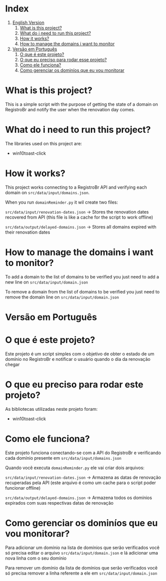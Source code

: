 # Index

1. [English Version](#english-version)
    1. [What is this project?](#what-is-this-project)
    1. [What do i need to run this project?](#what-do-i-need-to-run-this-project)
    1. [How it works?](#how-it-works)
    1. [How to manage the domains i want to monitor](#how-to-manage-the-domains-i-want-to-monitor)
1. [Versão em Português](#versão-em-português)
    1. [O que é este projeto?](#o-que-é-este-projeto)
    1. [O que eu preciso para rodar esse projeto?](#o-que-eu-preciso-para-rodar-esse-projeto)
    1. [Como ele funciona?](#como-ele-funciona)
    1. [Como gerenciar os dominíos que eu vou monitorar](#how-to-manage-the-domains-i-want-to-monitor)

# What is this project?

This is a simple script with the purpose of getting the state of a domain on RegistroBr and notify the user when the renovation day comes.

# What do i need to run this project?

The libraries used on this project are:

- win10toast-click

# How it works?

This project works connecting to a RegistroBr API and verifying each domain on `src/data/input/domains.json`.

When you run `domainReminder.py` it wil create two files:

`src/data/input/renovation-dates.json` &rarr; Stores the renovation dates recovered from API (this file is like a cache for the script to work offline)

`src/data/output/delayed-domains.json` &rarr; Stores all domains expired with their renovation dates

# How to manage the domains i want to monitor?

To add a domain to the list of domains to be verified you just need to add a new line on `src/data/input/domain.json`

To remove a domain from the list of domains to be verified you just need to remove the domain line on `src/data/input/domain.json`

# **Versão em Português**


# O que é este projeto?

Este projeto é um script simples com o objetivo de obter o estado de um domínio no RegistroBr e notificar o usuário quando o dia da renovação chegar

# O que eu preciso para rodar este projeto?

As bibliotecas utilizadas neste projeto foram:

- win10toast-click

# Como ele funciona?

Este projeto funciona conectando-se com a API do RegistroBr e verificando cada domínio presente em `src/data/input/domains.json`

Quando você executa `domainReminder.py` ele vai criar dois arquivos:

`src/data/input/renovation-dates.json` &rarr; Armazena as datas de renovação recuperadas pela API (este arquivo é como um cache para o script poder funcionar offline)

`src/data/output/delayed-domains.json` &rarr; Armazena todos os domínios expirados com suas respectivas datas de renovação

# Como gerenciar os dominíos que eu vou monitorar?

Para adicionar um domínio na lista de domínios que serão verificados você só precisa editar o arquivo `src/data/input/domain.json` e lá adicionar uma nova linha com o seu domínio

Para remover um domínio da lista de domínios que serão verificados você só precisa remover a linha referente a ele em `src/data/input/domain.json`